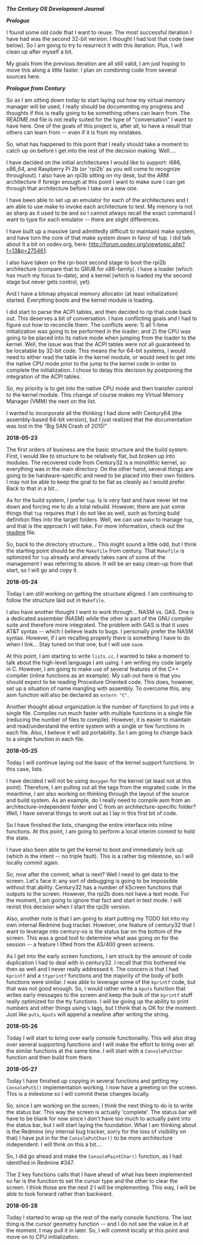 ***The Century OS Development Journal***

***Prologue***

I found some old code that I want to reuse.  The most successful iteration I have had was the second 32-bit version.  I thought I had lost that code (see below).  So I am going to try to resurrect it with this iteration.  Plus, I will clean up after myself a bit.

My goals from the previous iteration are all still valid, I am just hoping to move this along a little faster.  I plan on combining code from several sources here.


***Prologue from Century***

So as I am sitting down today to start laying out how my virtual memory manager will be used, I really should be documenting my progress and thoughts if this is really going to be something others can learn from.  The README.md file is not really suited for the type of "conversation" I want to have here.  One of the goals of this project is, after all, to have a result that others can learn from -- even if it is from my mistakes.

So, what has happened to this point that I really should take a moment to catch up on before I get into the rest of the decision making.  Well....

I have decided on the initial architectures I would like to support:  i686, x86_64, and Raspberry Pi 2b (or 'rpi2b' as you will come to recognize throughout).  I also have an rpi3b sitting on my desk, but the ARM architecture if foreign enough at this point I want to make sure I can get through that architecture before I take on a new one.

I have been able to set up an emulator for each of the architectures and I am able to use make to invoke each architecture to test.  My memory is not as sharp as it used to be and so I cannot always recall the exact command I want to type for each emulator -- there are slight differences.

I have built up a massive (and admittedly difficult to maintain) make system, and have torn the core of that make system down in favor of tup.  I did talk about it a bit on osdev.org, here: http://forum.osdev.org/viewtopic.php?f=13&p=275461.

I also have taken on the rpi-boot second stage to boot the rpi2b architecture (compare that to GRUB for x86-family).  I have a loader (which has much my focus to-date), and a kernel (which is loaded my the second stage but never gets control, yet).

And I have a bitmap physical memory allocator (at least initialization) started.  Everything boots and the kernel module is loading.

I did start to parse the ACPI tables, and then decided to rip that code back out.  This deserves a bit of conversation.  I have conflicting goals and I had to figure out how to reconcile them.  The conflicts were: 1) all 1-time initialization was going to be performed in the loader; and 2) the CPU was going to be placed into its native mode when jumping from the loader to the kernel.  Well, the issue was that the ACPI tables were not all guaranteed to be locatable by 32-bit code.  This means the for 64-bit systems, I would need to either read the table in the kernel module, or would need to get into the native CPU mode prior to the jump to the kernel code in order to complete the initialization.  I chose to delay this decision by postponing the integration of the ACPI tables.

So, my priority is to get into the native CPU mode and then transfer control to the kernel module.  This change of course makes my Virtual Memory Manager (VMM) the next on the list.

I wanted to incorporate all the thinking I had done with Century64 (the assembly-based 64-bit version), but I just realized that the documentation was lost in the "Big SAN Crash of 2015!"


**2018-05-23**

The first orders of business are the basic structure and the build system.  First, I would like to structure to be relatively flat, but broken up into modules.  The recovered code from Century32 is a monolithic kernel, so everything was in the main directory.  On the other hand, several things are going to be hardware-specific and need to be placed into their own folders.  I may not be able to keep the goal to be flat as cleanly as I would prefer.  Back to that in a bit...

As for the build system, I prefer `tup`.  Is is very fast and have never let me down and forcing me to do a total rebuild.  However, there are just some things that `tup` requires that I do not like as well, such as forcing build definition files into the target folders.  Well, we can use `make` to manage `tup`, and that is the approach I will take.  For more information, check out the [readme](./README.md) file.

So, back to the directory structure...  This might sound a little odd, but I think the starting point should be the `Makefile` from century.  That `Makefile` is optimized for `tup` already and already takes care of some of the management I was referring to above.  It will be an easy clean-up from that start, so I will go and copy it.


**2018-05-24**

Today I am still working on getting the structure aligned.  I am continuing to follow the structure laid out in `Makefile`.

I also have another thought I want to work through...  NASM vs. GAS.  One is a dedicated assembler (NASM) while the other is part of the GNU compiler suite and therefore more integrated.  The problem with GAS is that it uses AT&T syntax -- which I believe leads to bugs.  I personally prefer the NASM syntax.  However, if I am recalling properly there is something I have to do when I link...  Stay tuned on that one, but I will use `nasm`.

At this point, I am starting to write `lists.cc`.  I wanted to take a moment to talk about the high-level language I am using.  I am writing my code largely in C.  However, I am going to make use of several features of the C++ compiler (inline functions as an example).  My call-out here is that you should expect to be reading Procedure Oriented code.  This does, however, set up a situation of name mangling with assembly.  To overcome this, any asm function will also be declared as `extern "C"`.

Another thought about organization is the number of functions to put into a single file.  Compiles run much faster with multiple functions in a single file (reducing the number of files to compile).  However, it is easier to maintain and read/understand the entire system with a single or few functions in each file.  Also, I believe it will aid portability.  So I am going to change back to a single function in each file.


**2018-05-25**

Today I will continue laying out the basic of the kernel support functions.  In this case, lists. 

I have decided I will not be using `doxygen` for the kernel (at least not at this point).  Therefore, I am pulling out all the tags from the migrated code.  In the meantime, I am also working on thinking through the layout of the source and build system.  As an example, do I really need to compile asm from an architecture-independent folder and C from an architecture-specific folder?  Well, I have several things to work out as I lay in this first bit of code.

So I have finished the lists, changing the entire interface into inline functions.  At this point, I am going to perform a local interim commit to hold the state.

I have also been able to get the kernel to boot and immediately lock up (which is the intent -- no triple fault).  This is a rather big milestone, so I will locally commit again.

So, now after the commit, what is next?  Well I need to get data to the screen.  Let's face it: any sort of debugging is going to be impossible without that ability.  Century32 has a number of kScreen functions that outputs to the screen.  However, the rpi2b does not have a text mode.  For the moment, I am going to ignore that fact and start in text mode.  I will revisit this decision when I start the rpi2b version.

Also, another note is that I am going to start putting my TODO list into my own internal Redmine bug tracker.  However, one feature of century32 that I want to leverage into century-os is the status bar on the bottom of the screen.  This was a good tool to determine what was going on for the session -- a feature I lifted from the AS/400 green screens.

As I get into the early screen functions, I am struck by the amount of code duplication I had to deal with in century32.  I recall that this bothered me then as well and I never really addressed it.  The concern is that I had `kprintf` and a `ttyprintf` functions and the majority of the body of both functions were similar.  I was able to leverage some of the `kprintf` code, but that was not good enough.  So, I would rather write a `kputs` function that writes early messages to the screen and keep the bulk of the `kprintf` stuff really optimized for the tty functions.  I will be giving up the ability to print numbers and other things using `%` tags, but I think that is OK for the moment.  Just like `puts`, `kputs` will append a newline after writing the string.


**2018-05-26**

Today I will start to bring over early console functionality.  This will also drag over several supporting functions and I will make the effort to bring over all the similar functions at the same time.  I will start with a `ConsolePutChar` function and then build from there.


**2018-05-27**

Today I have finished up copying in several functions and getting my `ConsolePutS()` implementation working.  I now have a greeting on the screen.  This is a milestone so I will commit these changes locally.

So, since I am working on the screen, I think the next thing to do is to write the status bar.  This way the screen is actually 'complete'.  The status bar will have to be blank for now since I don't have too much to actually paint into the status bar, but I will start laying the foundation.  What I am thinking about is the Redmine (my internal bug tracker, sorry for the loss of visibility on that) I have put in for the `ConsolePutChar()` to be more architecture independent.  I will think on this a bit....

So, I did go ahead and make the `ConsolePaintChar()` function, as I had identified in Redmine #347.

The 2 key functions calls that I have ahead of what has been implemented so far is the function to set the cursor type and the other to clear the screen.  I think those are the next 2 I will be implementing.  This way, I will be able to look forward rather than backward.


**2018-05-28**

Today I started to wrap up the rest of the early console functions.  The last thing is the cursor geometry function -- and I do not see the value in it at the moment.  I may pull it in later.  So, I will commit locally at this point and move on to CPU initialization.


